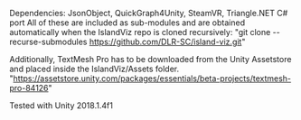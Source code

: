 Dependencies: 
JsonObject, QuickGraph4Unity, SteamVR, Triangle.NET C# port
All of these are included as sub-modules and are obtained automatically when the IslandViz repo is cloned recursively:
"git clone --recurse-submodules https://github.com/DLR-SC/island-viz.git"

Additionally, TextMesh Pro has to be downloaded from the Unity Assetstore and placed inside the IslandViz/Assets folder.
"https://assetstore.unity.com/packages/essentials/beta-projects/textmesh-pro-84126"

Tested with Unity 2018.1.4f1
